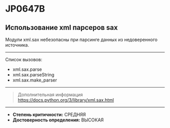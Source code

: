 # JP0647B
## Использование xml парсеров sax
Модули xml.sax небезопасны при парсинге данных из недоверенного источника.


---
Список вызовов:

* xml.sax.parse
* xml.sax.parseString
* xml.sax.make_parser

---
> Дополнительная информация
> <https://docs.python.org/3/library/xml.sax.html>
---
* __Степень критичности:__ СРЕДНЯЯ
* __Достоверность определения:__ ВЫСОКАЯ
